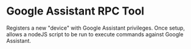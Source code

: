 # Google Assistant RPC Tool

Registers a new "device" with Google Assistant privileges.
Once setup, allows a nodeJS script to be run to execute commands against Google Assistant.